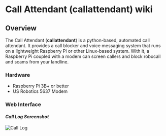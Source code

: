 # Call Attendant (callattendant) wiki

## Overview
The Call Attendant (__callattendant__) is a python-based, automated call attendant. It provides a call blocker and voice messaging system that runs on a lightweight Raspberry Pi or other Linux-based system.  With it, a Raspberry Pi coupled with a modem can screen callers and block robocall and scams from your landline.

### Hardware
- Raspberry Pi 3B+ or better
- US Robotics 5637 Modem

### Web Interface
#### _Call Log Screenshot_
![Call Log](https://github.com/emxsys/callattendant/raw/master/docs/callattendant-calllog.png)

